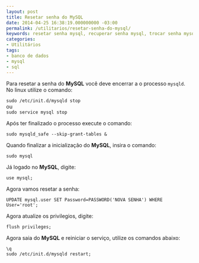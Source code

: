 ```yaml
---
layout: post
title: Resetar senha do MySQL
date: 2014-04-25 16:38:19.000000000 -03:00
permalink: /utilitarios/resetar-senha-do-mysql/
keywords: resetar senha mysql, recuperar senha mysql, trocar senha mysql, perdi a senha do mysql
categories:
- Utilitários
tags:
- banco de dados
- mysql
- sql
---
```


Para resetar a senha do **MySQL** você deve encerrar a o processo
`mysqld`. No linux utilize o comando:

`sudo /etc/init.d/mysqld stop`<br>
ou<br>
`sudo service mysql stop`

Após ter finalizado o processo execute o comando:

`sudo mysqld_safe --skip-grant-tables &`

Quando finalizar a inicialização do **MySQL**, insira o comando:

`sudo mysql`

Já logado no **MySQL**, digite:

`use mysql;`

Agora vamos resetar a senha:

`UPDATE mysql.user SET Password=PASSWORD('NOVA SENHA') WHERE User='root';`

Agora atualize os privilegios, digite:

`flush privileges;`

Agora saia do **MySQL** e reiniciar o serviço, utilize os comandos abaixo:

`\q`<br>
`sudo /etc/init.d/mysqld restart;`
